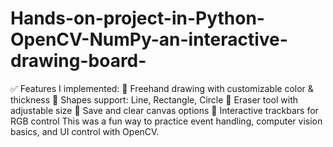 # Hands-on-project-in-Python-OpenCV-NumPy-an-interactive-drawing-board-
✅ Features I implemented:  🔹 Freehand drawing with customizable color &amp; thickness  🔹 Shapes support: Line, Rectangle, Circle  🔹 Eraser tool with adjustable size  🔹 Save and clear canvas options  🔹 Interactive trackbars for RGB control This was a fun way to practice event handling, computer vision basics, and UI control with OpenCV.
